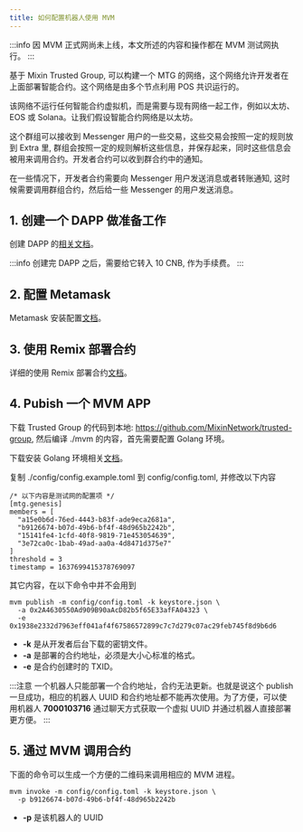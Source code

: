 ```yaml
---
title: 如何配置机器人使用 MVM
---
```


:::info
因 MVM 正式网尚未上线，本文所述的内容和操作都在 MVM 测试网执行。
:::

基于 Mixin Trusted Group, 可以构建一个 MTG 的网络，这个网络允许开发者在上面部署智能合约。这个网络是由多个节点利用 POS 共识运行的。

该网络不运行任何智能合约虚拟机，而是需要与现有网络一起工作，例如以太坊、EOS 或 Solana。让我们假设智能合约网络是以太坊。

这个群组可以接收到 Messenger 用户的一些交易，这些交易会按照一定的规则放到 Extra 里, 群组会按照一定的规则解析这些信息，并保存起来，同时这些信息会被用来调用合约。开发者合约可以收到群合约中的通知。

在一些情况下，开发者合约需要向 Messenger 用户发送消息或者转账通知, 这时候需要调用群组合约，然后给一些 Messenger 的用户发送消息。

## 1. 创建一个 DAPP 做准备工作

创建 DAPP 的[相关文档](/zh-CN/docs/dapp/getting-started/create-dapp)。

:::info
创建完 DAPP 之后，需要给它转入 10 CNB, 作为手续费。
:::

## 2. 配置 Metamask

Metamask 安装配置[文档](/zh-CN/docs/mainnet/mvm/metamask)。

## 3. 使用 Remix 部署合约

详细的使用 Remix 部署合约[文档](/zh-CN/docs/mainnet/mvm/remix)。

## 4. Pubish 一个 MVM APP

下载 Trusted Group 的代码到本地: https://github.com/MixinNetwork/trusted-group, 然后编译 ./mvm 的内容，首先需要配置 Golang 环境。

下载安装 Golang 环境相关[文档](https://go.dev/doc/install)。

复制 ./config/config.example.toml 到 config/config.toml, 并修改以下内容

```
/* 以下内容是测试网的配置项 */
[mtg.genesis]
members = [
  "a15e0b6d-76ed-4443-b83f-ade9eca2681a",
  "b9126674-b07d-49b6-bf4f-48d965b2242b",
  "15141fe4-1cfd-40f8-9819-71e453054639",
  "3e72ca0c-1bab-49ad-aa0a-4d8471d375e7"
]
threshold = 3
timestamp = 1637699415378769097
```

其它内容，在以下命令中并不会用到

```
mvm publish -m config/config.toml -k keystore.json \
  -a 0x2A4630550Ad909B90aAcD82b5f65E33afFA04323 \
  -e 0x1938e2332d7963eff041af4f67586572899c7c7d279c07ac29feb745f8d9b6d6
```

- **-k** 是从开发者后台下载的密钥文件。
- **-a** 是部署的合约地址，必须是大小心标准的格式。
- **-e** 是合约创建时的 TXID。

:::注意
一个机器人只能部署一个合约地址，合约无法更新。也就是说这个 publish 一旦成功，相应的机器人 UUID 和合约地址都不能再次使用。为了方便，可以使用机器人 **7000103716** 通过聊天方式获取一个虚拟 UUID 并通过机器人直接部署更方便。
:::

## 5. 通过 MVM 调用合约

下面的命令可以生成一个方便的二维码来调用相应的 MVM 进程。

```
mvm invoke -m config/config.toml -k keystore.json \
  -p b9126674-b07d-49b6-bf4f-48d965b2242b
```

- **-p** 是该机器人的 UUID
